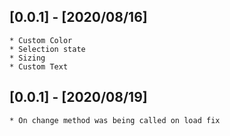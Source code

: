 ## [0.0.1] - [2020/08/16]
    * Custom Color
    * Selection state
    * Sizing
    * Custom Text
## [0.0.1] - [2020/08/19]
    * On change method was being called on load fix